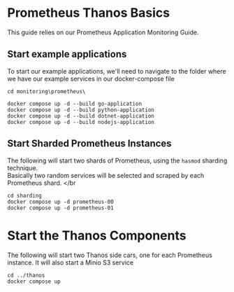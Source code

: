 # Prometheus Thanos Basics

This guide relies on our Prometheus Application Monitoring Guide. </br>

## Start example applications 

To start our example applications, we'll need to navigate to the folder where we have our example services in our docker-compose file 

```
cd monitoring\prometheus\

docker compose up -d --build go-application
docker compose up -d --build python-application
docker compose up -d --build dotnet-application
docker compose up -d --build nodejs-application
```

## Start Sharded Prometheus Instances

The following will start two shards of Prometheus, using the `hasmod` sharding technique. </br>
Basically two random services will be selected and scraped by each Prometheus shard. </br

```
cd sharding
docker compose up -d prometheus-00
docker compose up -d prometheus-01
```

# Start the Thanos Components 

The following will start two Thanos side cars, one for each Prometheus instance. 
It will also start a Minio S3 service
```
cd ../thanos
docker compose up
```